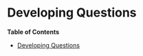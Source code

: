 # Developing Questions
<!-- markdown-toc start - Don't edit this section. Run M-x markdown-toc-refresh-toc -->
**Table of Contents**

- [Developing Questions](#developing-questions)

<!-- markdown-toc end -->
